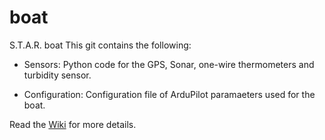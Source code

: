 # boat
S.T.A.R. boat
This git contains the following:
* Sensors: Python code for the GPS, Sonar, one-wire thermometers and turbidity sensor.

* Configuration: Configuration file of ArduPilot paramaeters used for the boat.

Read the [Wiki](https://github.com/cloudmesh-community/boat/wiki) for more details.
